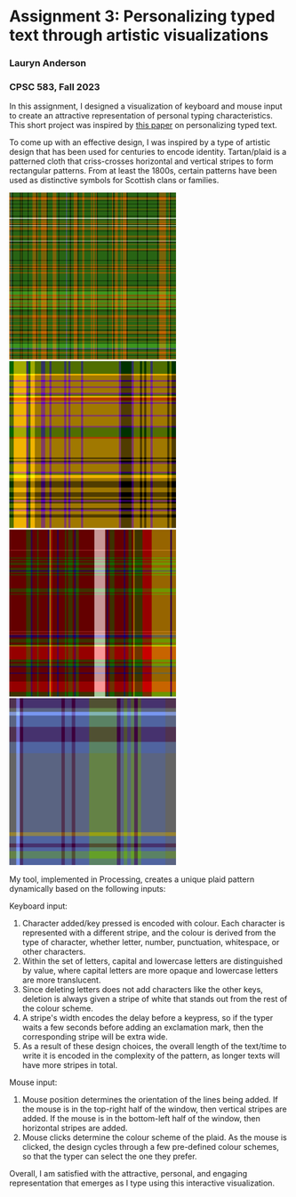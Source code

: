 # Assignment 3: Personalizing typed text through artistic visualizations
### Lauryn Anderson
### CPSC 583, Fall 2023

In this assignment, I designed a visualization of keyboard and mouse input to create an attractive representation of personal typing characteristics. This short project was inspired by [this paper](https://dl.acm.org/doi/10.5555/2384179.2384186) on personalizing typed text.

To come up with an effective design, I was inspired by a type of artistic design that has been used for centuries to encode identity. Tartan/plaid is a patterned cloth that criss-crosses horizontal and vertical stripes to form rectangular patterns. From at least the 1800s, certain patterns have been used as distinctive symbols for Scottish clans or families. 

<img src="examples/example1.png" width="300" />
<img src="examples/example2.png" width="300" />
<img src="examples/example3.png" width="300" />
<img src="examples/example4.png" width="300" />


My tool, implemented in Processing, creates a unique plaid pattern dynamically based on the following inputs:

Keyboard input: 

1. Character added/key pressed is encoded with colour. Each character is represented with a different stripe, and the colour is derived from the type of character, whether letter, number, punctuation, whitespace, or other characters. 
2. Within the set of letters, capital and lowercase letters are distinguished by value, where capital letters are more opaque and lowercase letters are more translucent.
3. Since deleting letters does not add characters like the other keys, deletion is always given a stripe of white that stands out from the rest of the colour scheme. 
4. A stripe's width encodes the delay before a keypress, so if the typer waits a few seconds before adding an exclamation mark, then the corresponding stripe will be extra wide. 
5. As a result of these design choices, the overall length of the text/time to write it is encoded in the complexity of the pattern, as longer texts will have more stripes in total. 

Mouse input: 

1. Mouse position determines the orientation of the lines being added. If the mouse is in the top-right half of the window, then vertical stripes are added. If the mouse is in the bottom-left half of the window, then horizontal stripes are added. 
2. Mouse clicks determine the colour scheme of the plaid. As the mouse is clicked, the design cycles through a few pre-defined colour schemes, so that the typer can select the one they prefer. 

Overall, I am satisfied with the attractive, personal, and engaging representation that emerges as I type using this interactive visualization. 

